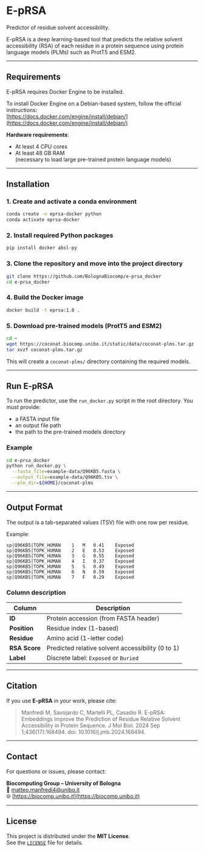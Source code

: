 # E-pRSA

Predictor of residue solvent accessibility.

E-pRSA is a deep learning-based tool that predicts the relative solvent accessibility (RSA) of each residue in a protein sequence using protein language models (PLMs) such as ProtT5 and ESM2.

---

## Requirements

E-pRSA requires Docker Engine to be installed.

To install Docker Engine on a Debian-based system, follow the official instructions:  
[https://docs.docker.com/engine/install/debian/](https://docs.docker.com/engine/install/debian/)

**Hardware requirements**:
- At least 4 CPU cores
- At least 48 GB RAM  
  (necessary to load large pre-trained protein language models)

---

## Installation

### 1. Create and activate a conda environment

```bash
conda create -n eprsa-docker python
conda activate eprsa-docker
```

### 2. Install required Python packages

```bash
pip install docker absl-py
```

### 3. Clone the repository and move into the project directory

```bash
git clone https://github.com/BolognaBiocomp/e-prsa_docker
cd e-prsa_docker
```

### 4. Build the Docker image

```bash
docker build -t eprsa:1.0 .
```

### 5. Download pre-trained models (ProtT5 and ESM2)

```bash
cd ~
wget https://coconat.biocomp.unibo.it/static/data/coconat-plms.tar.gz
tar xvzf coconat-plms.tar.gz
```

This will create a `coconat-plms/` directory containing the required models.

---

## Run E-pRSA

To run the predictor, use the `run_docker.py` script in the root directory. You must provide:

- a FASTA input file
- an output file path
- the path to the pre-trained models directory

### Example

```bash
cd e-prsa_docker
python run_docker.py \
  --fasta_file=example-data/Q96KB5.fasta \
  --output_file=example-data/Q96KB5.tsv \
  --plm_dir=${HOME}/coconat-plms
```

---

## Output Format

The output is a tab-separated values (TSV) file with one row per residue.

Example:

```
sp|Q96KB5|TOPK_HUMAN	1	M	0.41	Exposed
sp|Q96KB5|TOPK_HUMAN	2	E	0.53	Exposed
sp|Q96KB5|TOPK_HUMAN	3	G	0.55	Exposed
sp|Q96KB5|TOPK_HUMAN	4	I	0.37	Exposed
sp|Q96KB5|TOPK_HUMAN	5	S	0.49	Exposed
sp|Q96KB5|TOPK_HUMAN	6	N	0.59	Exposed
sp|Q96KB5|TOPK_HUMAN	7	F	0.29	Exposed
```

### Column description

| Column        | Description                                        |
|---------------|----------------------------------------------------|
| **ID**        | Protein accession (from FASTA header)              |
| **Position**  | Residue index (1-based)                            |
| **Residue**   | Amino acid (1-letter code)                         |
| **RSA Score** | Predicted relative solvent accessibility (0 to 1) |
| **Label**     | Discrete label: `Exposed` or `Buried`             |

---

## Citation

If you use **E-pRSA** in your work, please cite:

> Manfredi M, Savojardo C, Martelli PL, Casadio R. E-pRSA: Embeddings Improve the Prediction of Residue Relative Solvent Accessibility in Protein Sequence. J Mol Biol. 2024 Sep 1;436(17):168494. doi: 10.1016/j.jmb.2024.168494. 

---

## Contact

For questions or issues, please contact:

**Biocomputing Group – University of Bologna**  
📧 [matteo.manfredi4@unibo.it](mailto:matteo.manfredi4@unibo.it)  
🌐 [https://biocomp.unibo.it](https://biocomp.unibo.it)

---

## License

This project is distributed under the **MIT License**.  
See the [`LICENSE`](./LICENSE) file for details.
